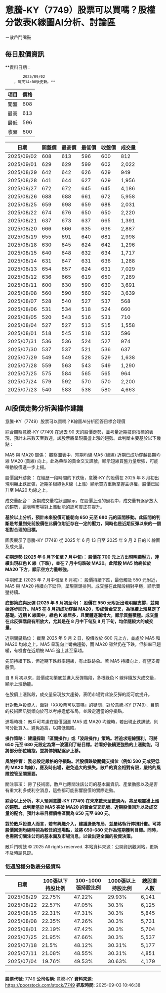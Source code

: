 # 意騰-KY（7749）股票可以買嗎？股權分散表K線圖AI分析、討論區
－散戶鬥嘴鼓

## 每日股價資訊

**資料日期：
        
            2025/09/02
        ，每天14:00後更新。**

| 項目 | 價格 |
|------|------|
| 開盤 | 608 |
| 最高 | 613 |
| 最低 | 596 |
| 收盤 | 600 |

| 日期 | 開盤價 | 最高價 | 最低價 | 收盤價 | 成交量 |
|------|--------|--------|--------|--------|--------|
| 2025/09/02 | 608 | 613 | 596 | 600 | 812 |
| 2025/09/01 | 629 | 629 | 599 | 602 | 2,022 |
| 2025/08/29 | 642 | 642 | 626 | 629 | 949 |
| 2025/08/28 | 641 | 644 | 627 | 629 | 1,956 |
| 2025/08/27 | 672 | 672 | 645 | 645 | 4,186 |
| 2025/08/26 | 688 | 688 | 661 | 672 | 5,958 |
| 2025/08/25 | 659 | 698 | 659 | 688 | 2,031 |
| 2025/08/22 | 674 | 676 | 650 | 650 | 2,220 |
| 2025/08/21 | 637 | 673 | 637 | 665 | 1,391 |
| 2025/08/20 | 666 | 666 | 635 | 636 | 2,887 |
| 2025/08/19 | 655 | 691 | 640 | 681 | 2,998 |
| 2025/08/18 | 630 | 645 | 624 | 642 | 1,296 |
| 2025/08/15 | 640 | 648 | 632 | 634 | 1,717 |
| 2025/08/14 | 631 | 647 | 631 | 636 | 1,288 |
| 2025/08/13 | 654 | 657 | 624 | 631 | 7,029 |
| 2025/08/12 | 636 | 665 | 619 | 650 | 7,289 |
| 2025/08/11 | 600 | 630 | 590 | 630 | 3,691 |
| 2025/08/08 | 560 | 590 | 560 | 590 | 3,639 |
| 2025/08/07 | 528 | 540 | 527 | 537 | 568 |
| 2025/08/06 | 531 | 534 | 518 | 524 | 660 |
| 2025/08/05 | 520 | 543 | 516 | 531 | 710 |
| 2025/08/04 | 527 | 527 | 513 | 515 | 1,558 |
| 2025/08/01 | 518 | 545 | 518 | 532 | 596 |
| 2025/07/31 | 536 | 536 | 524 | 527 | 974 |
| 2025/07/30 | 537 | 537 | 521 | 536 | 637 |
| 2025/07/29 | 549 | 549 | 528 | 529 | 1,638 |
| 2025/07/28 | 559 | 563 | 543 | 549 | 1,290 |
| 2025/07/25 | 575 | 584 | 565 | 565 | 964 |
| 2025/07/24 | 579 | 592 | 570 | 570 | 2,200 |
| 2025/07/23 | 540 | 583 | 538 | 580 | 4,663 |

## AI股價走勢分析與操作建議

意騰-KY（7749）股票可以買嗎？K線圖AI分析回答目標合理價

綜合觀察意騰-KY (7749) 在過去 90 天的股價走勢，並考量近期技術指標的表現，預計未來數天至數週，該股票將呈現震盪上漲的趨勢。此判斷主要基於以下幾點：

MA5 與 MA20 關係： 觀察圖表中，短期均線 MA5 (綠線) 近期已成功穿越長期均線 MA20 (黃線) 向上，此為典型的黃金交叉訊號，顯示短線買盤力量增強，可能帶動股價進一步上揚。

股價回升跡象： 在經歷一段時間的下跌後，意騰-KY 的股價在 2025 年 8 月初出現明顯止跌反彈，近期多根綠色K線（上漲）顯示買方重新掌握主導權，股價已回升至 MA20 均線之上。

成交量配合： 近期成交量柱狀圖顯示，在股價上漲的過程中，成交量有逐步放大的趨勢，這表明市場對上漲動能的認可度正在提升。

**基於以上分析，預計未來股價可能朝向 650 元至 680 元的區間移動。此區間的判斷是考量到先前股價在此價位附近存在一定的壓力，同時也是近期反彈以來的一個相對合理的目標。**

圖表展示了意騰-KY (7749) 從 2025 年 6 月 13 日至 2025 年 9 月 2 日的 K 線圖及成交量。

**初期走勢 (2025 年 6 月下旬至 7 月中旬)： 股價在 700 元上方出現明顯壓力，連續出現紅色 K 線（下跌），並在 7 月中旬跌破 MA20。此階段 MA5 始終位於 MA20 下方，顯示空方力量較強。**

中期修正 (2025 年 7 月中旬至 8 月初)： 股價持續下跌，最低觸及 550 元附近，MA5 與 MA20 持續向下延伸，呈現空頭排列。成交量在此階段相對平穩，顯示賣壓持續。

**底部築底與反彈 (2025 年 8 月初至今)： 股價在 550 元附近出現明顯支撐，並開始逐步回升。MA5 在 8 月初成功穿越 MA20，形成黃金交叉，為後續上漲奠定了基礎。近期 K 線圖中，綠色 K 線居多，且實體逐漸增大，顯示買盤積極。成交量在此反彈階段有所放大，尤其是在 8 月中下旬及 8 月下旬，均伴隨較大的成交量。**

近期關鍵點位： 截至 2025 年 9 月 2 日，股價收於 600 元上方，並處於 MA5 和 MA20 均線之上。MA5 呈現向上彎曲趨勢，而 MA20 雖然仍在下跌，但斜率已趨緩，有機會在近期被 MA5 追上甚至穿越。

先前持續下跌，但近期下跌斜率趨緩，有止跌跡象。若 MA5 持續向上，有望支撐股價。

自 8 月初以來，股價成功築底並進入反彈階段，多根綠色 K 線伴隨放大成交量，顯示上漲動能。

在股價上漲階段，成交量呈現放大趨勢，表明市場對此波反彈的認可度提升。

針對散戶投資人，面對「XX股票可以買嗎」的疑問，對於意騰-KY (7749)，目前的技術面訊號傾向於可以考慮逢低布局，並設定適當的停損點。

進場時機： 散戶可考慮在股價回測 MA5 或 MA20 均線時，若出現止跌訊號，則可分批買入。避免追高，以降低風險。

**操作策略： 建議採取「區間操作」或「波段操作」策略。若追求短線獲利，可將 650 元至 680 元設定為第一波獲利了結目標。若看好後續更強勁的上漲動能，可將部分部位續抱，並將停損點逐步上移。**

**風險控管： 務必設定嚴格的停損點。若股價跌破關鍵支撐位（例如 580 元或更低的 MA20 均線），應及時出場，避免過大的損失。散戶的資金相對有限，嚴格的風險控管至關重要。**

關注事項： 除了技術面，散戶也應關注該公司的基本面資訊、產業動態以及是否有重大利多或利空消息，這些都可能影響股價的實際走勢。

**綜合以上分析，本人預測意騰-KY (7749) 在未來數天至數週內，將呈現震盪上漲的趨勢。此判斷基於 MA5 突破 MA20 的黃金交叉訊號、近期股價回升以及成交量的配合。預計未來目標價格區間為 650 元至 680 元。**

**對於散戶投資人而言，若有興趣介入，建議逢低布局，並嚴格執行停損計畫。可將股價回測均線時視為較佳的進場點，並將 650-680 元作為短期獲利目標。同時，也需密切關注公司的基本面及市場消息，以做出更全面的投資決策。**

散戶鬥嘴鼓 © 2025 All rights reserved. 本站資料來源：公開資訊觀測站，更新不及時請見諒。

### 每週股權分散表分級資料

| 日期 | 100張以下持股比例 | 100-1000張持股比例 | 1000張以上持股比例 | 總股東人數 |
|------|-------------------|--------------------|--------------------|----------|
| 2025/08/29 | 22.75% | 47.22% | 29.93% | 6,141 |
| 2025/08/22 | 22.57% | 47.05% | 30.3% | 6,125 |
| 2025/08/15 | 22.31% | 47.31% | 30.3% | 5,845 |
| 2025/08/08 | 22.35% | 47.26% | 30.3% | 5,731 |
| 2025/08/01 | 22.19% | 47.42% | 30.3% | 5,704 |
| 2025/07/25 | 21.95% | 47.66% | 30.3% | 5,537 |
| 2025/07/18 | 21.5% | 48.12% | 30.31% | 5,177 |
| 2025/07/11 | 21.08% | 48.55% | 30.31% | 4,851 |
| 2025/07/04 | 19.76% | 49.53% | 30.63% | 4,179 |

---

**股票代號:** 7749
**公司名稱:** 意騰-KY
**資料來源:** https://poorstock.com/stock/7749
**抓取時間:** 2025-09-03 10:46:38
